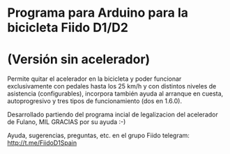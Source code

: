 # Programa para Arduino para la bicicleta Fiido D1/D2
# (Versión sin acelerador)

Permite quitar el acelerador en la bicicleta y poder funcionar exclusivamente con pedales hasta los 25 km/h y con distintos niveles de asistencia (configurables), incorpora también ayuda al arranque en cuesta, autoprogresivo y tres tipos de funcionamiento (dos en 1.6.0). 

Desarrollado partiendo del programa incial de legalizacion del acelerador de Fulano, MIL GRACIAS por su ayuda :-)

Ayuda, sugerencias, preguntas, etc. en el grupo Fiido telegram:
http://t.me/FiidoD1Spain
